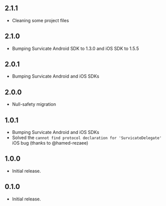 ## 2.1.1

* Cleaning some project files

## 2.1.0

* Bumping Survicate Android SDK to 1.3.0 and iOS SDK to 1.5.5

## 2.0.1

* Bumping Survicate Android and iOS SDKs

## 2.0.0

* Null-safety migration

## 1.0.1

* Bumping Survicate Android and iOS SDKs
* Solved the `cannot find protocol declaration for 'SurvicateDelegate'` iOS bug (thanks to @hamed-rezaee)

## 1.0.0

* Initial release.

## 0.1.0

* Initial release.